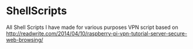 # ShellScripts
All Shell Scripts I have made for various purposes
VPN script based on http://readwrite.com/2014/04/10/raspberry-pi-vpn-tutorial-server-secure-web-browsing/ 
